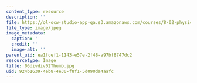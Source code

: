 ```yaml
---
content_type: resource
description: ''
file: https://ol-ocw-studio-app-qa.s3.amazonaws.com/courses/8-02-physics-ii-electricity-and-magnetism-spring-2007/924b16394eb84e30f8f15d090da4aafc_06divdiv02Thumb.jpg
file_type: image/jpeg
image_metadata:
  caption: ''
  credit: ''
  image-alt: ''
parent_uid: ea1fcef1-1143-e57e-2f48-a97bf8747dc2
resourcetype: Image
title: 06divdiv02Thumb.jpg
uid: 924b1639-4eb8-4e30-f8f1-5d090da4aafc
---
```

